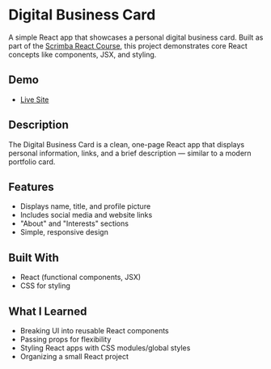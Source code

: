 # Digital Business Card

A simple React app that showcases a personal digital business card. Built as part of the [Scrimba React Course](https://scrimba.com/), this project demonstrates core React concepts like components, JSX, and styling.

## Demo
- [Live Site](https://digital-business-card-manroj.netlify.app/)

## Description
The Digital Business Card is a clean, one-page React app that displays personal information, links, and a brief description — similar to a modern portfolio card.

## Features
- Displays name, title, and profile picture  
- Includes social media and website links  
- "About" and "Interests" sections  
- Simple, responsive design  

## Built With
- React (functional components, JSX)  
- CSS for styling  

## What I Learned
- Breaking UI into reusable React components  
- Passing props for flexibility  
- Styling React apps with CSS modules/global styles  
- Organizing a small React project  